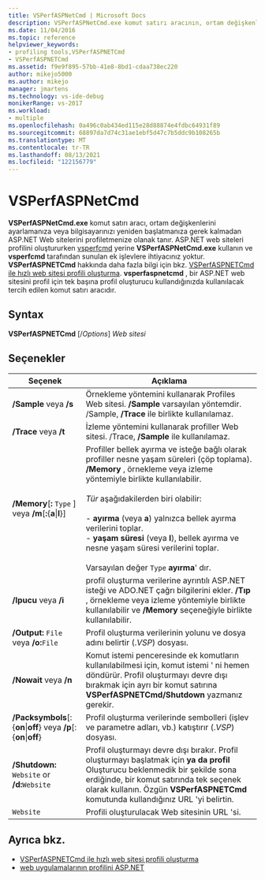 ```yaml
---
title: VSPerfASPNetCmd | Microsoft Docs
description: VSPerfASPNetCmd.exe komut satırı aracının, ortam değişkenlerini ayarlamanıza veya bilgisayarınızı yeniden başlatmanıza gerek kalmadan ASP.Net Web sitelerini nasıl profilinize izin verdiğini öğrenin.
ms.date: 11/04/2016
ms.topic: reference
helpviewer_keywords:
- profiling tools,VSPerfASPNETCmd
- VSPerfASPNETCmd
ms.assetid: f9e9f895-57bb-41e8-8bd1-cdaa738ec220
author: mikejo5000
ms.author: mikejo
manager: jmartens
ms.technology: vs-ide-debug
monikerRange: vs-2017
ms.workload:
- multiple
ms.openlocfilehash: 0a496c0ab434ed115e28d88874e4fdbc64931f89
ms.sourcegitcommit: 68897da7d74c31ae1ebf5d47c7b5ddc9b108265b
ms.translationtype: MT
ms.contentlocale: tr-TR
ms.lasthandoff: 08/13/2021
ms.locfileid: "122156779"
---
```

# <a name="vsperfaspnetcmd"></a>VSPerfASPNetCmd
**VSPerfASPNetCmd.exe** komut satırı aracı, ortam değişkenlerini ayarlamanıza veya bilgisayarınızı yeniden başlatmanıza gerek kalmadan ASP.NET Web sitelerini profiletmenize olanak tanır. ASP.NET web siteleri profilini oluştururken [vsperfcmd](../profiling/vsperfcmd.md) yerine **VSPerfASPNetCmd.exe** kullanın ve **vsperfcmd** tarafından sunulan ek işlevlere ihtiyacınız yoktur. **VSPerfASPNETCmd** hakkında daha fazla bilgi için bkz. [VSPerfASPNETCmd ile hızlı web sitesi profili oluşturma](../profiling/rapid-web-site-profiling-with-vsperfaspnetcmd.md). **vsperfaspnetcmd** , bir ASP.NET web sitesini profil için tek başına profil oluşturucu kullandığınızda kullanılacak tercih edilen komut satırı aracıdır.

## <a name="syntax"></a>Syntax
 **VSPerfASPNETCmd** [/*Options*] *Web sitesi*

## <a name="options"></a>Seçenekler

|Seçenek|Açıklama|
|------------|-----------------|
|**/Sample** veya   **/s**|Örnekleme yöntemini kullanarak Profiles Web sitesi. **/Sample** varsayılan yöntemdir. /Sample, **/Trace** ile birlikte kullanılamaz.|
|**/Trace** veya   **/t**|İzleme yöntemini kullanarak profiller Web sitesi. /Trace, **/Sample** ile kullanılamaz.|
|**/Memory**[**:** `Type` ] veya **/m**[**:**{**a**&#124;**l**}]|Profiller bellek ayırma ve isteğe bağlı olarak profiller nesne yaşam süreleri (çöp toplama). **/Memory** , örnekleme veya izleme yöntemiyle birlikte kullanılabilir.<br /><br /> *Tür* aşağıdakilerden biri olabilir:<br /><br /> -   **ayırma** (veya **a**) yalnızca bellek ayırma verilerini toplar.<br />-   **yaşam süresi** (veya **l**), bellek ayırma ve nesne yaşam süresi verilerini toplar.<br /><br /> Varsayılan değer `Type` **ayırma**' dır.|
|**/Ipucu** veya   **/i**|profil oluşturma verilerine ayrıntılı ASP.NET isteği ve ADO.NET çağrı bilgilerini ekler. **/Tıp** , örnekleme veya izleme yöntemiyle birlikte kullanılabilir ve **/Memory** seçeneğiyle birlikte kullanılabilir.|
|**/Output:** `File` veya   **/o:**`File`|Profil oluşturma verilerinin yolunu ve dosya adını belirtir (.*VSP*) dosyası.|
|**/Nowait** veya   **/n**|Komut istemi penceresinde ek komutların kullanılabilmesi için, komut istemi ' ni hemen döndürür. Profil oluşturmayı devre dışı bırakmak için ayrı bir komut satırına **VSPerfASPNETCmd/Shutdown** yazmanız gerekir.|
|**/Packsymbols**[: {**on**&#124;**off**} veya   **/p**[: {**on**&#124;**off**}|Profil oluşturma verilerinde sembolleri (işlev ve parametre adları, vb.) katıştırır (.*VSP*) dosyası.|
|**/Shutdown:** `Website` or   **/d:**`Website`|Profil oluşturmayı devre dışı bırakır. Profil oluşturmayı başlatmak için **ya da profil** Oluşturucu beklenmedik bir şekilde sona erdiğinde, bir komut satırında tek seçenek olarak kullanın. Özgün **VSPerfASPNETCmd** komutunda kullandığınız URL 'yi belirtin.|
|`Website`|Profili oluşturulacak Web sitesinin URL 'si.|

## <a name="see-also"></a>Ayrıca bkz.
- [VSPerfASPNETCmd ile hızlı web sitesi profili oluşturma](../profiling/rapid-web-site-profiling-with-vsperfaspnetcmd.md)
- [web uygulamalarının profilini ASP.NET](../profiling/command-line-profiling-of-aspnet-web-applications.md)
